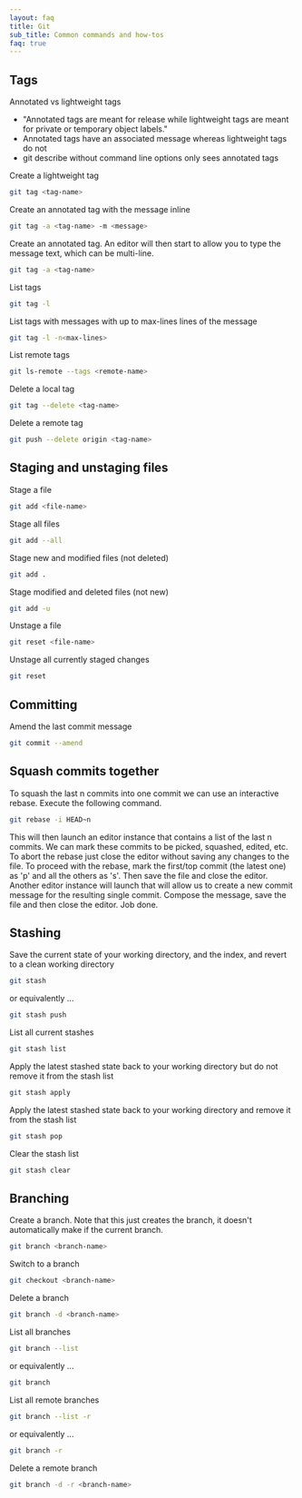 ```yaml
---
layout: faq
title: Git
sub_title: Common commands and how-tos
faq: true
---
```


## Tags

Annotated vs lightweight tags

* "Annotated tags are meant for release while lightweight tags are meant for private or temporary object labels."
* Annotated tags have an associated message whereas lightweight tags do not
* git describe without command line options only sees annotated tags

Create a lightweight tag

``` bash
git tag <tag-name>
```

Create an annotated tag with the message inline

``` bash
git tag -a <tag-name> -m <message>
```

Create an annotated tag.  An editor will then start to allow you to type the message text, which can be multi-line.

``` bash
git tag -a <tag-name>
```

List tags

``` bash
git tag -l
```

List tags with messages with up to max-lines lines of the message

``` bash
git tag -l -n<max-lines>
```

List remote tags

``` bash
git ls-remote --tags <remote-name>
```


Delete a local tag

``` bash
git tag --delete <tag-name>
```

Delete a remote tag

``` bash
git push --delete origin <tag-name>
```

## Staging and unstaging files

Stage a file

``` bash
git add <file-name>
```

Stage all files

``` bash
git add --all
```

Stage new and modified files (not deleted)

``` bash
git add .
```

Stage modified and deleted files (not new)

``` bash
git add -u
```

Unstage a file

``` bash
git reset <file-name>
```

Unstage all currently staged changes

``` bash
git reset
```

## Committing

Amend the last commit message

``` bash
git commit --amend
```

## Squash commits together

To squash the last n commits into one commit we can use an interactive rebase.  Execute the following command.

``` bash
git rebase -i HEAD~n
```

This will then launch an editor instance that contains a list of the last n commits.  We can mark these commits to be
picked, squashed, edited, etc.  To abort the rebase just close the editor without saving any changes to the file.  To
proceed with the rebase, mark the first/top commit (the latest one) as 'p' and all the others as 's'.  Then save the
file and close the editor.  Another editor instance will launch that will allow us to create a new commit message for
the resulting single commit.  Compose the message, save the file and then close the editor.  Job done.

## Stashing

Save the current state of your working directory, and the index, and revert to a clean working directory

``` bash
git stash
```

or equivalently ...

``` bash
git stash push
```

List all current stashes

``` bash
git stash list
```

Apply the latest stashed state back to your working directory but do not remove it from the stash list

``` bash
git stash apply
```

Apply the latest stashed state back to your working directory and remove it from the stash list

``` bash
git stash pop
```

Clear the stash list

``` bash
git stash clear
```

## Branching

Create a branch.  Note that this just creates the branch, it doesn't automatically make if the current branch.

``` bash
git branch <branch-name>
```

Switch to a branch

``` bash
git checkout <branch-name>
```

Delete a branch

``` bash
git branch -d <branch-name>
```

List all branches

``` bash
git branch --list
```

or equivalently ...

``` bash
git branch
```

List all remote branches

``` bash
git branch --list -r
```

or equivalently ...

``` bash
git branch -r
```

Delete a remote branch

``` bash
git branch -d -r <branch-name>
```
